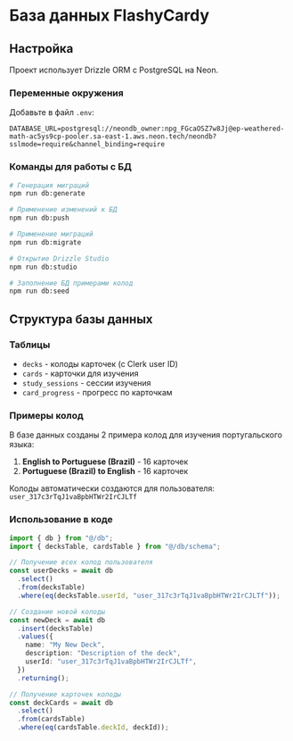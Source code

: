 # База данных FlashyCardy

## Настройка

Проект использует Drizzle ORM с PostgreSQL на Neon.

### Переменные окружения

Добавьте в файл `.env`:

```env
DATABASE_URL=postgresql://neondb_owner:npg_FGcaOSZ7w8Jj@ep-weathered-math-ac5ys9cp-pooler.sa-east-1.aws.neon.tech/neondb?sslmode=require&channel_binding=require
```

### Команды для работы с БД

```bash
# Генерация миграций
npm run db:generate

# Применение изменений к БД
npm run db:push

# Применение миграций
npm run db:migrate

# Открытие Drizzle Studio
npm run db:studio

# Заполнение БД примерами колод
npm run db:seed
```

## Структура базы данных

### Таблицы

- `decks` - колоды карточек (с Clerk user ID)
- `cards` - карточки для изучения
- `study_sessions` - сессии изучения
- `card_progress` - прогресс по карточкам

### Примеры колод

В базе данных созданы 2 примера колод для изучения португальского языка:

1. **English to Portuguese (Brazil)** - 16 карточек
2. **Portuguese (Brazil) to English** - 16 карточек

Колоды автоматически создаются для пользователя: `user_317c3rTqJ1vaBpbHTWr2IrCJLTf`

### Использование в коде

```typescript
import { db } from "@/db";
import { decksTable, cardsTable } from "@/db/schema";

// Получение всех колод пользователя
const userDecks = await db
  .select()
  .from(decksTable)
  .where(eq(decksTable.userId, "user_317c3rTqJ1vaBpbHTWr2IrCJLTf"));

// Создание новой колоды
const newDeck = await db
  .insert(decksTable)
  .values({
    name: "My New Deck",
    description: "Description of the deck",
    userId: "user_317c3rTqJ1vaBpbHTWr2IrCJLTf",
  })
  .returning();

// Получение карточек колоды
const deckCards = await db
  .select()
  .from(cardsTable)
  .where(eq(cardsTable.deckId, deckId));
```

